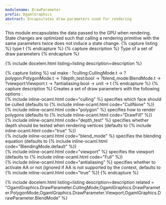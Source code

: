 ```yaml
---
modulename: DrawParameter 
prefix: OgamlGraphics
abstract: Encapsulates draw parameters used for rendering
---
```



This module encapsulates the data passed to the GPU when rendering.
 State changes are optimized such that calling a rendering primitive
 with the same parameters twice does not induce a state change.
{% capture listing %}
type t
{% endcapture %}
{% capture description %}
Type of a set of draw parameters
{% endcapture %}

{% include docelem.html listing=listing description=description   %}

{% capture listing %}
val make : ?culling:CullingMode.t -> ?polygon:PolygonMode.t -> ?depth_test:bool -> ?blend_mode:BlendMode.t -> ?viewport:Viewport.t -> ?antialiasing:bool -> unit -> t
{% endcapture %}
{% capture description %}
Creates a set of draw parameters with the following options : <br/>
 {% include inline-ocaml.html code="culling" %} specifies which face should be culled (defaults to {% include inline-ocaml.html code="CullNone" %})<br/>
 {% include inline-ocaml.html code="polygon" %} specifies how to render polygons (defaults to {% include inline-ocaml.html code="DrawFill" %})<br/>
 {% include inline-ocaml.html code="depth_test" %} specifies whether depth should be tested when rendering vertices (defaults to {% include inline-ocaml.html code="true" %})<br/>
 {% include inline-ocaml.html code="blend_mode" %} specifies the blending equation (defaults to {% include inline-ocaml.html code="BlendingMode.default" %})<br/>
 {% include inline-ocaml.html code="viewport" %} specifies the viewport (defaults to {% include inline-ocaml.html code="Full" %})<br/>
 {% include inline-ocaml.html code="antialiasing" %} specifies whether to activate AA or not (ignored if AA is not supported by the context, defaults to {% include inline-ocaml.html code="true" %})
{% endcapture %}

{% include docelem.html listing=listing description=description  related = "OgamlGraphics.DrawParameter.CullingMode,OgamlGraphics.DrawParameter.PolygonMode,OgamlGraphics.DrawParameter.Viewport,OgamlGraphics.DrawParameter.BlendMode" %}

